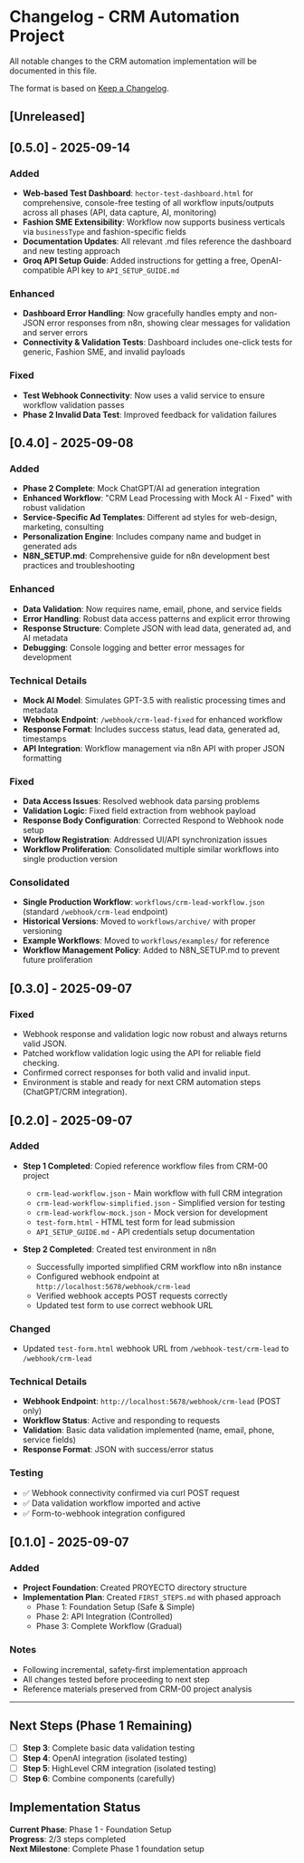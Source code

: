 # Changelog - CRM Automation Project

All notable changes to the CRM automation implementation will be documented in this file.

The format is based on [Keep a Changelog](https://keepachangelog.com/en/1.0.0/).

## [Unreleased]

## [0.5.0] - 2025-09-14

### Added
- **Web-based Test Dashboard**: `hector-test-dashboard.html` for comprehensive, console-free testing of all workflow inputs/outputs across all phases (API, data capture, AI, monitoring)
- **Fashion SME Extensibility**: Workflow now supports business verticals via `businessType` and fashion-specific fields
- **Documentation Updates**: All relevant .md files reference the dashboard and new testing approach
- **Groq API Setup Guide**: Added instructions for getting a free, OpenAI-compatible API key to `API_SETUP_GUIDE.md`

### Enhanced
- **Dashboard Error Handling**: Now gracefully handles empty and non-JSON error responses from n8n, showing clear messages for validation and server errors
- **Connectivity & Validation Tests**: Dashboard includes one-click tests for generic, Fashion SME, and invalid payloads

### Fixed
- **Test Webhook Connectivity**: Now uses a valid service to ensure workflow validation passes
- **Phase 2 Invalid Data Test**: Improved feedback for validation failures


## [0.4.0] - 2025-09-08

### Added
- **Phase 2 Complete**: Mock ChatGPT/AI ad generation integration
- **Enhanced Workflow**: "CRM Lead Processing with Mock AI - Fixed" with robust validation
- **Service-Specific Ad Templates**: Different ad styles for web-design, marketing, consulting
- **Personalization Engine**: Includes company name and budget in generated ads
- **N8N_SETUP.md**: Comprehensive guide for n8n development best practices and troubleshooting

### Enhanced
- **Data Validation**: Now requires name, email, phone, and service fields
- **Error Handling**: Robust data access patterns and explicit error throwing
- **Response Structure**: Complete JSON with lead data, generated ad, and AI metadata
- **Debugging**: Console logging and better error messages for development

### Technical Details
- **Mock AI Model**: Simulates GPT-3.5 with realistic processing times and metadata
- **Webhook Endpoint**: `/webhook/crm-lead-fixed` for enhanced workflow
- **Response Format**: Includes success status, lead data, generated ad, timestamps
- **API Integration**: Workflow management via n8n API with proper JSON formatting

### Fixed
- **Data Access Issues**: Resolved webhook data parsing problems
- **Validation Logic**: Fixed field extraction from webhook payload
- **Response Body Configuration**: Corrected Respond to Webhook node setup
- **Workflow Registration**: Addressed UI/API synchronization issues
- **Workflow Proliferation**: Consolidated multiple similar workflows into single production version

### Consolidated
- **Single Production Workflow**: `workflows/crm-lead-workflow.json` (standard `/webhook/crm-lead` endpoint)
- **Historical Versions**: Moved to `workflows/archive/` with proper versioning
- **Example Workflows**: Moved to `workflows/examples/` for reference
- **Workflow Management Policy**: Added to N8N_SETUP.md to prevent future proliferation

## [0.3.0] - 2025-09-07

### Fixed
- Webhook response and validation logic now robust and always returns valid JSON.
- Patched workflow validation logic using the API for reliable field checking.
- Confirmed correct responses for both valid and invalid input.
- Environment is stable and ready for next CRM automation steps (ChatGPT/CRM integration).


## [0.2.0] - 2025-09-07

### Added
- **Step 1 Completed**: Copied reference workflow files from CRM-00 project
  - `crm-lead-workflow.json` - Main workflow with full CRM integration
  - `crm-lead-workflow-simplified.json` - Simplified version for testing
  - `crm-lead-workflow-mock.json` - Mock version for development
  - `test-form.html` - HTML test form for lead submission
  - `API_SETUP_GUIDE.md` - API credentials setup documentation

- **Step 2 Completed**: Created test environment in n8n
  - Successfully imported simplified CRM workflow into n8n instance
  - Configured webhook endpoint at `http://localhost:5678/webhook/crm-lead`
  - Verified webhook accepts POST requests correctly
  - Updated test form to use correct webhook URL

### Changed
- Updated `test-form.html` webhook URL from `/webhook-test/crm-lead` to `/webhook/crm-lead`

### Technical Details
- **Webhook Endpoint**: `http://localhost:5678/webhook/crm-lead` (POST only)
- **Workflow Status**: Active and responding to requests
- **Validation**: Basic data validation implemented (name, email, phone, service fields)
- **Response Format**: JSON with success/error status

### Testing
- ✅ Webhook connectivity confirmed via curl POST request
- ✅ Data validation workflow imported and active
- ✅ Form-to-webhook integration configured

## [0.1.0] - 2025-09-07

### Added
- **Project Foundation**: Created PROYECTO directory structure
- **Implementation Plan**: Created `FIRST_STEPS.md` with phased approach
  - Phase 1: Foundation Setup (Safe & Simple)
  - Phase 2: API Integration (Controlled)
  - Phase 3: Complete Workflow (Gradual)

### Notes
- Following incremental, safety-first implementation approach
- All changes tested before proceeding to next step
- Reference materials preserved from CRM-00 project analysis

---

## Next Steps (Phase 1 Remaining)
- [ ] **Step 3**: Complete basic data validation testing
- [ ] **Step 4**: OpenAI integration (isolated testing)
- [ ] **Step 5**: HighLevel CRM integration (isolated testing)
- [ ] **Step 6**: Combine components (carefully)

## Implementation Status
**Current Phase**: Phase 1 - Foundation Setup  
**Progress**: 2/3 steps completed  
**Next Milestone**: Complete Phase 1 foundation setup
